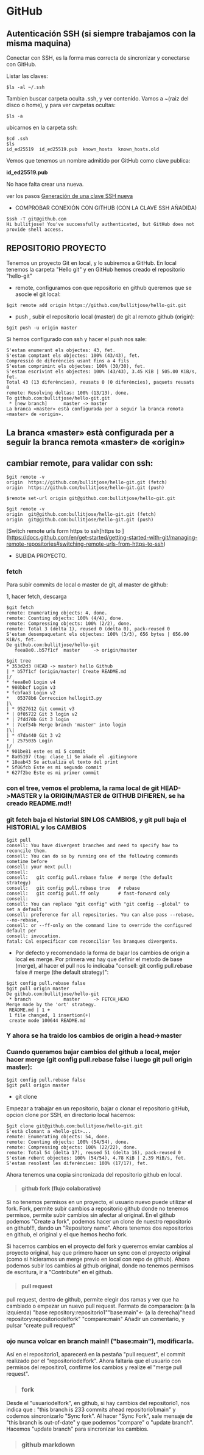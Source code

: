 # GitHub


## Autenticación SSH (si siempre trabajamos con la misma maquina) ##
Conectar con SSH, es la forma mas correcta de sincronizar y conectarse con GitHub.

Listar las claves:
```
$ls -al ~/.ssh
```
Tambien buscar carpeta oculta .ssh, y ver contenido.
Vamos a ~(raiz del disco o home), y para ver carpetas ocultas:
```
$ls -a 
```
ubicarnos en la carpeta ssh:
```
$cd .ssh
$ls
id_ed25519  id_ed25519.pub  known_hosts  known_hosts.old

```
Vemos que tenemos un nombre admitido por GitHub como clave publica:

**id_ed25519.pub**

No hace falta crear una nueva.

ver los pasos
[Generación de una clave SSH nueva](https://docs.github.com/es/authentication/connecting-to-github-with-ssh/generating-a-new-ssh-key-and-adding-it-to-the-ssh-agent)


+ COMPROBAR CONEXIÓN CON GITHUB (CON LA CLAVE SSH AÑADIDA)

```
$ssh -T git@github.com
Hi bullitjose! You've successfully authenticated, but GitHub does not provide shell access.
```

## REPOSITORIO PROYECTO

Tenemos un proyecto Git en local, y lo subiremos a GitHub. En local tenemos la carpeta "Hello git" y en GitHub hemos creado el repositorio "hello-git"

+ remote, configuramos con que repositorio en github queremos que se asocie el git local:
```
$git remote add origin https://github.com/bullitjose/hello-git.git
```

+ push , subir el repositorio local (master) de git al remoto github (origin):
```
$git push -u origin master
```

Si hemos configurado con ssh y hacer el push nos sale:
```
S'estan enumerant els objectes: 43, fet.
S'estan comptant els objectes: 100% (43/43), fet.
Compressió de diferències usant fins a 4 fils
S'estan comprimint els objectes: 100% (30/30), fet.
S'estan escrivint els objectes: 100% (43/43), 3.45 KiB | 505.00 KiB/s, fet.
Total 43 (13 diferències), reusats 0 (0 diferències), paquets reusats 0
remote: Resolving deltas: 100% (13/13), done.
To github.com:bullitjose/hello-git.git
 * [new branch]      master -> master
La branca «master» està configurada per a seguir la branca remota «master» de «origin».
```
## La branca «master» està configurada per a seguir la branca remota «master» de «origin» ##



## cambiar remote, para validar con ssh: ##
```
$git remote -v
origin	https://github.com/bullitjose/hello-git.git (fetch)
origin	https://github.com/bullitjose/hello-git.git (push)

$remote set-url origin git@github.com:bullitjose/hello-git.git

$git remote -v
origin	git@github.com:bullitjose/hello-git.git (fetch)
origin	git@github.com:bullitjose/hello-git.git (push)
```
[Switch remote urls form https to ssh]https to ](https://docs.github.com/en/get-started/getting-started-with-git/managing-remote-repositories#switching-remote-urls-from-https-to-ssh)



+ SUBIDA PROYECTO.

### fetch ###
Para subir commits de local o master de git, al master de github:

1, hacer fetch, descarga
```
$git fetch
remote: Enumerating objects: 4, done.
remote: Counting objects: 100% (4/4), done.
remote: Compressing objects: 100% (2/2), done.
remote: Total 3 (delta 1), reused 0 (delta 0), pack-reused 0
S'estan desempaquetant els objectes: 100% (3/3), 656 bytes | 656.00 KiB/s, fet.
De github.com:bullitjose/hello-git
   feea8e0..b57f1cf  master     -> origin/master

$git tree
* 353d2d3 (HEAD -> master) hello Github
| * b57f1cf (origin/master) Create README.md
|/  
* feea8e0 Login v4
* 980bbcf Login v3
* fcbfaa3 Login v2
*   05378b6 Correccion hellogit3.py
|\  
| * 9527612 Git commit v3
* | 0f05722 Git 3 login v2
* | 7fdd70b Git 3 login
* | 7cef54b Merge branch 'master' into login
|\| 
| * 47da440 Git 3 v2
* | 2575035 Login
|/  
* 901be81 este es mi 5 commit
* 8a05197 (tag: clase_1) Se añade el .gitingnore
* 18eab43 Se actualiza el texto del print
* 5f06fcb Este es mi segundo commit
* 627f2be Este es mi primer commit

```
### con el tree, vemos el problema, la rama local de git HEAD->MASTER y la ORIGIN/MASTER de GITHUB DIFIEREN, se ha creado README.md!! ###

### git fetch baja el historial SIN LOS CAMBIOS, y git pull baja el HISTORIAL y los CAMBIOS ###
```
$git pull
consell: You have divergent branches and need to specify how to reconcile them.
consell: You can do so by running one of the following commands sometime before
consell: your next pull:
consell: 
consell:   git config pull.rebase false  # merge (the default strategy)
consell:   git config pull.rebase true   # rebase
consell:   git config pull.ff only       # fast-forward only
consell: 
consell: You can replace "git config" with "git config --global" to set a default
consell: preference for all repositories. You can also pass --rebase, --no-rebase,
consell: or --ff-only on the command line to override the configured default per
consell: invocation.
fatal: Cal especificar com reconciliar les branques divergents.
```
+ Por defecto y recomendado la forma de bajar los cambios de origin a local es merge. Por primera vez hay que definir el metodo de base (merge), al hacer el pull nos lo indicaba "consell:   git config pull.rebase false  # merge (the default strategy)":
```
$git config pull.rebase false
$git pull origin master 
De github.com:bullitjose/hello-git
 * branch            master     -> FETCH_HEAD
Merge made by the 'ort' strategy.
 README.md | 1 +
 1 file changed, 1 insertion(+)
 create mode 100644 README.md
```
### Y ahora se ha traido los cambios de origin a head->master ###
### Cuando queramos bajar cambios del github a local, mejor hacer merge (git config pull.rebase false i luego git pull origin master): ###
```
$git config pull.rebase false
$git pull origin master
```


+ git clone

Empezar a trabajar en un repositorio, bajar o clonar el repositorio gitHub, opcion clone por SSH, en directorio local hacemos:
```
$git clone git@github.com:bullitjose/hello-git.git
S'està clonant a «hello-git»...
remote: Enumerating objects: 54, done.
remote: Counting objects: 100% (54/54), done.
remote: Compressing objects: 100% (22/22), done.
remote: Total 54 (delta 17), reused 51 (delta 16), pack-reused 0
S'estan rebent objectes: 100% (54/54), 4.78 KiB | 2.39 MiB/s, fet.
S'estan resolent les diferències: 100% (17/17), fet.
```
Ahora tenemos una copia sincronizada del repositorio github en local.

>#### github fork (flujo colaborativo)

Si no tenemos permisos en un proyecto, el usuario nuevo puede utilizar el fork. Fork, permite subir cambios a repositorio github donde no tenemos permisos, permite subir cambios sin afectar al original. En el github podemos "Create a fork", podemos hacer un clone de nuestro repositorio en github!!!, dando un "Repository name". Ahora tenemos dos repositorios en github, el original y el que hemos hecho fork.

Si hacemos cambios en el proyecto del fork y queremos enviar cambios al proyecto original, hay que primero hacer un sync con el proyecto original (como si hicieramos un merge previo en local con repo de github).
Ahora podemos subir los cambios al github original, donde no tenemos permisos de escritura, ir a "Contribute" en el github.
>#### pull request
pull request, dentro de github, permite elegir dos ramas y ver que ha cambiado o empezar un nuevo pull request. Formato de comparacion:
(a la izquierda) "base repository:repositorio1""base:main"<-
(a la derecha)"head repository:repositoriodelfork" "compare:main"
Añadir un comentario, y pulsar "create pull request"
### ojo nunca volcar en branch main!! ("base:main"), modificarla.
Así en el repositorio1, aparecerá en la pestaña "pull request", el commit realizado por el "repositoriodelfork". Ahora faltaria que el usuario con permisos del repositiro1, confirme los cambios y realize el "merge pull request".


>### fork
Desde el "usuariodelfork", en github, si hay cambios del repositorio1, nos indica que : "this branch is 233 commits ahead repositorio1:main" y codemos sincronizarlo "Sync fork". Al hacer "Sync Fork", sale mensaje de "this branch is out-of-date" y que podemos "compare" o "update branch". Hacemos "update branch" para sincronizar los cambios.

>### github markdown








